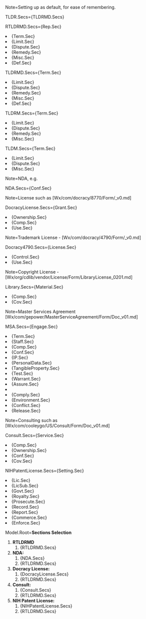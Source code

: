 Note=Setting up as default, for ease of remembering.

TLDR.Secs={TLDRMD.Secs}

RTLDRMD.Secs={Rep.Sec}<li>{Term.Sec}<li>{Limit.Sec}<li>{Dispute.Sec}<li>{Remedy.Sec}<li>{Misc.Sec}<li>{Def.Sec}

TLDRMD.Secs={Term.Sec}<li>{Limit.Sec}<li>{Dispute.Sec}<li>{Remedy.Sec}<li>{Misc.Sec}<li>{Def.Sec}

TLDRM.Secs={Term.Sec}<li>{Limit.Sec}<li>{Dispute.Sec}<li>{Remedy.Sec}<li>{Misc.Sec}

TLDM.Secs={Term.Sec}<li>{Limit.Sec}<li>{Dispute.Sec}<li>{Misc.Sec}

Note=NDA, e.g. 

NDA.Secs={Conf.Sec}

Note=License such as [Wx/com/docracy/8770/Form/_v0.md]

DocracyLicense.Secs={Grant.Sec}<li>{Ownership.Sec}<li>{Comp.Sec}<li>{Use.Sec}

Note=Trademark License - [Wx/com/docracy/4790/Form/_v0.md]

Docracy4790.Secs={License.Sec}<li>{Control.Sec}<li>{Use.Sec}

Note=Copyright License - [Wx/org/cdlib/vendor/License/Form/LibraryLicense_0201.md]

Library.Secs={Material.Sec}<li>{Comp.Sec}<li>{Cov.Sec}

Note=Master Services Agreement [Wx/com/gepower/MasterServiceAgreement/Form/Doc_v01.md]

MSA.Secs={Engage.Sec}</li><li>{Term.Sec}</li><li>{Staff.Sec}</li><li>{Comp.Sec}</li><li>{Conf.Sec}</li><li>{IP.Sec}</li><li>{PersonalData.Sec}</li><li>{TangibleProperty.Sec}</li><li>{Test.Sec}</li><li>{Warrant.Sec}</li><li>{Assure.Sec}</li><li><li>{Comply.Sec}</li><li>{Environment.Sec}</li><li>{Conflict.Sec}</li><li>{Release.Sec}


Note=Consulting such as [Wx/com/cooleygo/US/Consult/Form/Doc_v01.md]

Consult.Secs={Service.Sec}<li>{Comp.Sec}<li>{Ownership.Sec}<li>{Conf.Sec}<li>{Cov.Sec}

NIHPatentLicense.Secs={Setting.Sec}<li>{Lic.Sec}<li>{LicSub.Sec}<li>{Govt.Sec}<li>{Royalty.Sec}<li>{Prosecute.Sec}<li>{Record.Sec}<li>{Report.Sec}<li>{Commerce.Sec}<li>{Enforce.Sec}

Model.Root=<b>Sections Selection</b><ol><li><b>RTLDRMD</b><ol><li>{RTLDRMD.Secs}</ol><li><b>NDA:</b><ol><li>{NDA.Secs}<li>{RTLDRMD.Secs}</ol><li><b>Docracy License:</b><ol><li>{DocracyLicense.Secs}<li>{RTLDRMD.Secs}</ol><li><b>Consult:</b><ol><li>{Consult.Secs}<li>{RTLDRMD.Secs}</ol><li><b>NIH Patent License:</b><ol><li>{NIHPatentLicense.Secs}<li>{RTLDRMD.Secs}</ol></ol>